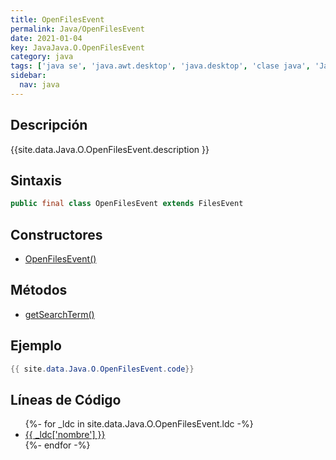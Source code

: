 ```yaml
---
title: OpenFilesEvent
permalink: Java/OpenFilesEvent
date: 2021-01-04
key: JavaJava.O.OpenFilesEvent
category: java
tags: ['java se', 'java.awt.desktop', 'java.desktop', 'clase java', 'Java 9']
sidebar: 
  nav: java
---
```


## Descripción
{{site.data.Java.O.OpenFilesEvent.description }}

## Sintaxis
~~~java
public final class OpenFilesEvent extends FilesEvent
~~~

## Constructores
* [OpenFilesEvent()](/Java/OpenFilesEvent/OpenFilesEvent/)

## Métodos
* [getSearchTerm()](/Java/OpenFilesEvent/getSearchTerm)

## Ejemplo
~~~java
{{ site.data.Java.O.OpenFilesEvent.code}}
~~~

## Líneas de Código
<ul>
{%- for _ldc in site.data.Java.O.OpenFilesEvent.ldc -%}
   <li>
       <a href="{{_ldc['url'] }}">{{ _ldc['nombre'] }}</a>
   </li>
{%- endfor -%}
</ul>
